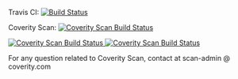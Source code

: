Travis CI:
[![Build Status](https://secure.travis-ci.org/vchong/coverity_test.png?branch=master)](http://travis-ci.org/vchong/coverity_test)

Coverity Scan:
[![Coverity Scan Build Status](https://scan.coverity.com/projects/vchong-coverity_test/badge.svg)](https://scan.coverity.com/projects/vchong-coverity_test)

<a href="https://scan.coverity.com/projects/vchong-coverity_test">
  <img alt="Coverity Scan Build Status"
       src="https://scan.coverity.com/projects/vchong-coverity_test/badge.svg"/>
</a>

<a href="https://scan.coverity.com/projects/vchong-coverity_test">
  <img alt="Coverity Scan Build Status"
       src="https://img.shields.io/coverity/scan/vchong-coverity_test.svg"/>
</a>

For any question related to Coverity Scan, contact at scan-admin @ coverity.com
